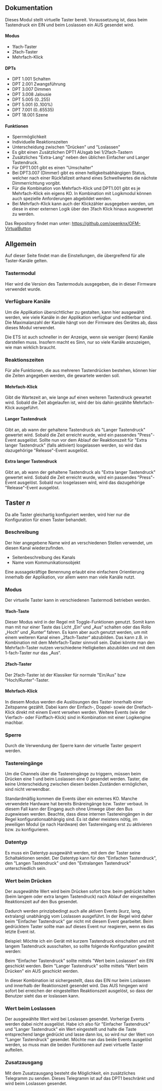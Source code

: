 <!-- DOC -->
## **Dokumentation**

<!-- DOCCONTENT
Eine vollständige Applikationsbeschreibung ist unter folgendem Link verfügbar: https://github.com/openknx/OFM-VirtualButton/blob/v1/doc/Applikationsbeschreibung-Taster.md
DOCCONTENT -->

Dieses Modul stellt virtuelle Taster bereit. Voraussetzung ist, dass beim Tastendruck ein EIN und beim Loslassen ein AUS gesendet wird.

#### **Modus**
- 1fach-Taster
- 2fach-Taster
- Mehrfach-Klick

#### **DPTs**
- DPT 1.001 Schalten
- DPT 2.001 Zwangsführung
- DPT 3.007 Dimmen
- DPT 3.008 Jalousie
- DPT 5.005 (0..255)
- DPT 5.001 (0..100%)
- DPT 7.001 (0..65535)
- DPT 18.001 Szene

#### **Funktionen**
- Sperrmöglichkeit
- Individuelle Reaktionszeiten
- Unterscheidung zwischen "Drücken" und "Loslassen"
- Es gibt einen Zusätzlichen DPT1 AUsgab bei 1/2fach-Tastern
- Zusätzliches "Extra-Lang" neben den üblichen Einfacher und Langer Tastendruck.
- Für DPT1.001 gibt es einen "Umschalter"
- Bei DPT3.007 (Dimmer) gibt es einen helligkeitsabhängigen Status, welcher nach einer Rückfallzeit anhand eines Schwellwertes die nächste Dimmerrichtung vorgibt.
- Für die Kombination von Mehrfach-Klick und DPT1.001 gibt es je Mehrfach-Klick ein eigens KO. In Kombination mit Logikmodul können auch spezielle Anforderungen abgebildet werden.
- Bei Mehrfach-Klick kann auch der Klickzähler ausgegeben werden, um diese in einer externen Logik über den 3fach Klick hinaus ausgewertet zu werden.

Das Repository findet man unter: https://github.com/openknx/OFM-VirtualButton

## **Allgemein**

Auf dieser Seite findet man die Einstellungen, die übergreifend für alle Taster-Kanäle gelten.

### **Tastermodul**

Hier wird die Version des Tastermoduls ausgegeben, die in dieser Firmware verwendet wurde.

### **Verfügbare Kanäle**

Um die Applikation übersichtlicher zu gestalten, kann hier ausgewählt werden, wie viele Kanäle in der Applikation verfügbar und editierbar sind. Die Maximalanzahl der Kanäle hängt von der Firmware des Gerätes ab, dass dieses Modul verwendet.

Die ETS ist auch schneller in der Anzeige, wenn sie weniger (leere) Kanäle darstellen muss. Insofern macht es Sinn, nur so viele Kanäle anzuzeigen, wie man wirklich braucht.

### **Reaktionszeiten**

Für alle Funktionen, die aus mehreren Tastendrücken bestehen, können hier die Zeiten angegeben werden, die gewartete werden soll.

<!-- DOC -->
#### **Mehrfach-Klick**

Gibt die Wartezeit an, wie lange auf einen weiteren Tastendruck gewartet wird. Sobald die Zeit abgelaufen ist, wird der bis dahin gezählte Mehrfach-Klick ausgeführt.

<!-- DOC -->
#### **Langer Tastendruck**

Gibt an, ab wann der gehaltene Tastendruck als "Langer Tastendruck" gewertet wird. Sobald die Zeit erreicht wurde, wird ein passendes "Press"-Event ausgelöst. Sollte nun vor dem Ablauf der Reaktionszeit für "Extra langer Tastendruck" (falls aktiviert) losgelassen werden, so wird das dazugehörige "Release"-Event ausgelöst.

<!-- DOC -->
#### **Extra langer Tastendruck**

Gibt an, ab wann der gehaltene Tastendruck als "Extra langer Tastendruck" gewertet wird. Sobald die Zeit erreicht wurde, wird ein passendes "Press"-Event ausgelöst. Sobald nun losgelassen wird, wird das dazugehörige "Release"-Event ausgelöst.

## **Taster *n***

Da alle Taster gleichartig konfiguriert werden, wird hier nur die Konfiguration für einen Taster behandelt.

<!-- DOC -->
### **Beschreibung**

Der hier angegebene Name wird an verschiedenen Stellen verwendet, um diesen Kanal wiederzufinden.

* Seitenbeschreibung des Kanals
* Name vom Kommunikationsobjekt

Eine aussagekräftige Benennung erlaubt eine einfachere Orientierung innerhalb der Applikation, vor allem wenn man viele Kanäle nutzt.

<!-- DOC -->
### **Modus**

Der virtuelle Taster kann in verschiedenen Tastermodi betrieben werden.

#### **1fach-Taste** 

Dieser Modus wird in der Regel mit Toggle-Funktionen genutzt. Somit kann man mit nur einer Taste das Licht „Ein“ und „Aus“ schalten oder das Rollo „Hoch“ und „Runter“ fahren. Es kann aber auch genutzt werden, um mit einem weiteren Kanal einen „2fach-Taster“ abzubilden. Das kann z.B. in Kombination mit dem Mehrfach-Taster sinnvoll sein. Dabei könnte man den Mehrfach-Taster nutzen verschiedene Helligkeiten abzubilden und mit dem 1-fach-Taster nur das „Aus“.

#### **2fach-Taster** 

Der 2fach-Taster ist der Klassiker für normale "Ein/Aus" bzw "Hoch/Runter"-Taster.

#### **Mehrfach-Klick** 

In diesem Modus werden die Auslösungen des Taster innerhalb einer Zeitspanne gezählt. Dabei kann der Einfach-, Doppel- sowie der Dreifach-Klick direkt mit einem Event versehen werden. Weitere Events (wie der Vierfach- oder Fünffach-Klick) sind in Kombination mit einer Logikengine machbar.

<!-- DOC -->
### **Sperre**

Durch die Verwendung der Sperre kann der virtuelle Taster gesperrt werden.

<!-- DOC -->
### **Tastereingänge**

Um die Channels über die Tastereingänge zu triggern, müssen beim Drücken eine 1 und beim Loslassen eine 0 gesendet werden. Taster, die keine Unterscheidung zwischen diesen beiden Zuständen ermöglichen, sind nicht verwendbar.

Standardmäßig kommen die Events über ein externes KO. Manche verwendete Hardware hat bereits Binäreingänge bzw. Taster verbaut. In diesem Fall kann der Eingang auch ohne Umwege über den Bus zugewiesen werden. Beachte, dass diese internen Tastereingängen in der Regel konfigurationsabhängig sind. Es ist daher meistens nötig, im jeweiligen Modul (je nach Hardware) den Tastereingang erst zu aktivieren bzw. zu konfigurieren.

<!-- DOC -->
### **Datentyp**

Es muss ein Datentyp ausgewählt werden, mit dem der Taster seine Schaltaktionen sendet. Der Datentyp kann für den "Einfachen Tastendruck", den "Langen Tastendruck" und den "Extralangen Tastendruck" unterschiedlich sein.

<!-- DOC -->
### **Wert beim Drücken**

Der ausgewählte Wert wird beim Drücken sofort bzw. beim gedrückt halten (beim langem oder extra langen Tastendruck) nach Ablauf der eingestellten Reaktionszeit auf den Bus gesendet.

Dadurch werden prinzipbedingt auch alle aktiven Events (kurz, lang, extralang) unabhängig vom Loslassen ausgeführt. In der Regel wird daher beim "Einfacher Tastendruck" gar nicht mit diesem Event gearbeitet. Beim gedrücktem Taster sollte man auf dieses Event nur reagieren, wenn es das letzte Event ist.

Beispiel:
Möchte ich ein Gerät mit kurzem Tastendruck einschalten und mit langem Tastendruck ausschalten, so sollte folgende Konfiguration gewählt werden:

Beim "Einfacher Tastendruck" sollte mittels "Wert beim Loslassen" ein EIN geschickt werden.
Beim "Langer Tastendruck" sollte mittels "Wert beim Drücken" ein AUS geschickt werden.

In dieser Kombination ist sichergestellt, dass das EIN nur beim Loslassen und innerhalb der Reaktionszeit gesendet wird.
Das AUS hingegen wird sofort bei erreichen der eingestellten Reaktionszeit ausgelöst, so dass der Benutzer sieht das er loslassen kann.

<!-- DOC -->
### **Wert beim Loslassen**

Der ausgewählte Wert wird bei Loslassen gesendet. Vorherige Events werden dabei nicht ausgelöst. Habe ich also für "Einfacher Tastendruck" und "Langer Tastendruck" ein Wert eingestellt und halte die Taste entsprechend lange gedrückt und lasse dann los, so wird nur der Wert von "Langer Tastendruck" gesendet. Möchte man das beide Events ausgelöst werden, so muss man die beiden Funktionen auf zwei virtuelle Taster aufteilen.

<!-- DOC -->
### **Zusatzausgang**

Mit dem Zusatzausgang besteht die Möglichkeit, ein zusätzliches Telegramm zu senden. Dieses Telegramm ist auf das DPT1 beschränkt und wird beim Loslassen gesendet.


